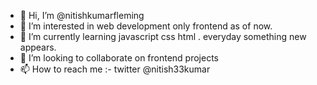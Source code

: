 - 👋 Hi, I’m @nitishkumarfleming
- 👀 I’m interested in web development only frontend as of now.
- 🌱 I’m currently learning javascript css html . everyday something new appears.
- 💞️ I’m looking to collaborate on frontend projects
- 📫 How to reach me :- twitter @nitish33kumar 

<!---
nitishkumarfleming/nitishkumarfleming is a ✨ special ✨ repository because its `README.md` (this file) appears on your GitHub profile.
You can click the Preview link to take a look at your changes.
--->
